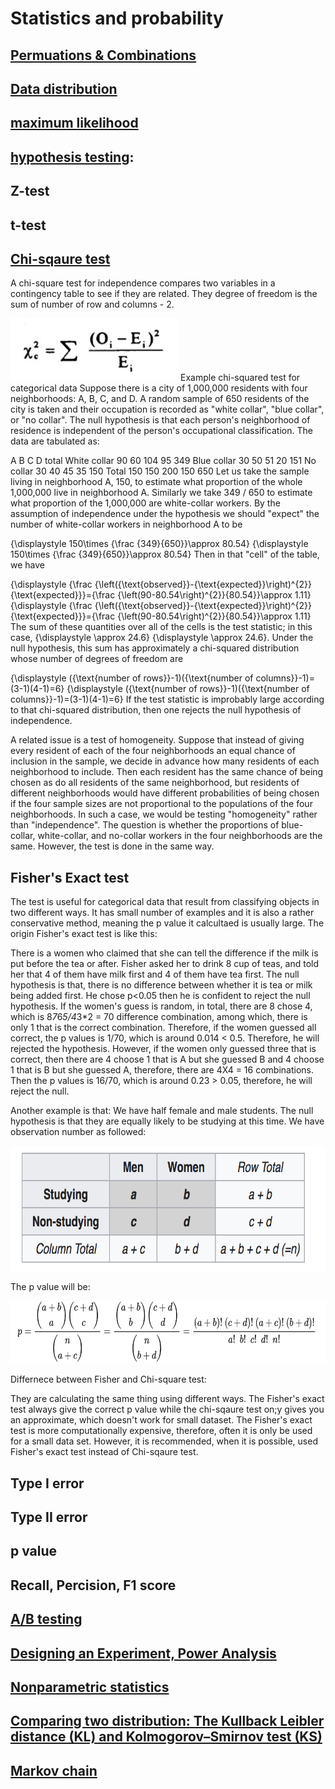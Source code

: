 # Statistics and probability

## [Permuations & Combinations](https://www.mathsisfun.com/combinatorics/combinations-permutations.html)

## [Data distribution](https://mathbitsnotebook.com/Algebra1/StatisticsData/STShapes.html)

## [maximum likelihood](https://towardsdatascience.com/probability-concepts-explained-maximum-likelihood-estimation-c7b4342fdbb1)

## [hypothesis testing](https://www.statisticshowto.datasciencecentral.com/probability-and-statistics/hypothesis-testing/):
    
## Z-test

## t-test

## [Chi-sqaure test](https://en.wikipedia.org/wiki/Chi-squared_test)

A chi-square test for independence compares two variables in a contingency table to see if they are related. They degree of freedom is the sum of number of row and columns - 2. 

<img src = images/chi-sqaure.png height = 100>
Example chi-squared test for categorical data
Suppose there is a city of 1,000,000 residents with four neighborhoods: A, B, C, and D. A random sample of 650 residents of the city is taken and their occupation is recorded as "white collar", "blue collar", or "no collar". The null hypothesis is that each person's neighborhood of residence is independent of the person's occupational classification. The data are tabulated as:

A	B	C	D	total
White collar	90	60	104	95	349
Blue collar	30	50	51	20	151
No collar	30	40	45	35	150
Total	150	150	200	150	650
Let us take the sample living in neighborhood A, 150, to estimate what proportion of the whole 1,000,000 live in neighborhood A. Similarly we take 
349
/
650
 to estimate what proportion of the 1,000,000 are white-collar workers. By the assumption of independence under the hypothesis we should "expect" the number of white-collar workers in neighborhood A to be

{\displaystyle 150\times {\frac {349}{650}}\approx 80.54} {\displaystyle 150\times {\frac {349}{650}}\approx 80.54}
Then in that "cell" of the table, we have

{\displaystyle {\frac {\left({\text{observed}}-{\text{expected}}\right)^{2}}{\text{expected}}}={\frac {\left(90-80.54\right)^{2}}{80.54}}\approx 1.11} {\displaystyle {\frac {\left({\text{observed}}-{\text{expected}}\right)^{2}}{\text{expected}}}={\frac {\left(90-80.54\right)^{2}}{80.54}}\approx 1.11}
The sum of these quantities over all of the cells is the test statistic; in this case, {\displaystyle \approx 24.6} {\displaystyle \approx 24.6}. Under the null hypothesis, this sum has approximately a chi-squared distribution whose number of degrees of freedom are

{\displaystyle ({\text{number of rows}}-1)({\text{number of columns}}-1)=(3-1)(4-1)=6} {\displaystyle ({\text{number of rows}}-1)({\text{number of columns}}-1)=(3-1)(4-1)=6}
If the test statistic is improbably large according to that chi-squared distribution, then one rejects the null hypothesis of independence.

A related issue is a test of homogeneity. Suppose that instead of giving every resident of each of the four neighborhoods an equal chance of inclusion in the sample, we decide in advance how many residents of each neighborhood to include. Then each resident has the same chance of being chosen as do all residents of the same neighborhood, but residents of different neighborhoods would have different probabilities of being chosen if the four sample sizes are not proportional to the populations of the four neighborhoods. In such a case, we would be testing "homogeneity" rather than "independence". The question is whether the proportions of blue-collar, white-collar, and no-collar workers in the four neighborhoods are the same. However, the test is done in the same way.


## Fisher's Exact test 
The test is useful for categorical data that result from classifying objects in two different ways. It has small number of examples and it is also a rather conservative method, meaning the p value it calcultaed is usually large. The origin Fisher's exact test is like this: 

There is a women who claimed that she can tell the difference if the milk is put before the tea or after. Fisher asked her to drink 8 cup of teas, and told her that 4 of them have milk first and 4 of them have tea first. The null hypothesis is that, there is no difference between whether it is tea or milk being added first. He chose p<0.05 then he is confident to reject the null hypothesis. If the women's guess is random, in total, there are 8 chose 4, which is 8*7*6*5/4*3*2 = 70 difference combination, among which, there is only 1 that is the correct combination. Therefore, if the women guessed all correct, the p values is 1/70, which is around 0.014 < 0.5. Therefore, he will rejected the hypothesis. However, if the women only guessed three that is correct, then there are 4 choose 1 that is A but she guessed B and 4 choose 1 that is B but she guessed A, therefore, there are 4X4 = 16 combinations. Then the p values is 16/70, which is around 0.23 > 0.05, therefore, he will reject the null. 

Another example is that:
We have half female and male students. The null hypothesis is that they are equally likely to be studying at this time. We have observation number as followed:

<img src = images/fisher.png height = 200>

The p value will be:

<img src = images/fisher2.png height = 100>

Differnece between Fisher and Chi-square test:

They are calculating the same thing using different ways. The Fisher's exact test always give the correct p value while the chi-sqaure test on;y gives you an approximate, which doesn't work for small dataset. The Fisher's exact test is more computationally expensive, therefore, often it is only be used for a small data set. However, it is recommended, when it is possible, used Fisher's exact test instead of Chi-sqaure test. 


## Type I error

## Type II error

## p value

## Recall, Percision, F1 score

## [A/B testing](https://conversionxl.com/blog/testing-statistics-mistakes/)

## [Designing an Experiment, Power Analysis](http://www.statsoft.com/Textbook/Power-Analysis)

## [Nonparametric statistics](https://en.wikipedia.org/wiki/Nonparametric_statistics)

## [Comparing two distribution: The Kullback Leibler distance (KL) and Kolmogorov–Smirnov test (KS)](https://stats.stackexchange.com/questions/9311/kullback-leibler-vs-kolmogorov-smirnov-distance)

## [Markov chain](https://en.wikipedia.org/wiki/Markov_chain)
